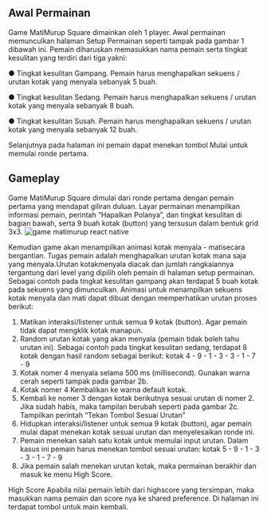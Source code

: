 ## Awal Permainan
Game MatiMurup Square dimainkan oleh 1 player. Awal permainan memunculkan halaman
Setup Permainan seperti tampak pada gambar 1 dibawah ini. Pemain diharuskan memasukkan
nama pemain serta tingkat kesulitan yang terdiri dari tiga yakni:

● Tingkat kesulitan Gampang. Pemain harus menghapalkan sekuens / urutan kotak yang
menyala sebanyak 5 buah.

● Tingkat kesulitan Sedang. Pemain harus menghapalkan sekuens / urutan kotak yang
menyala sebanyak 8 buah.

● Tingkat kesulitan Susah. Pemain harus menghapalkan sekuens / urutan kotak yang
menyala sebanyak 12 buah.

Selanjutnya pada halaman ini pemain dapat menekan tombol Mulai untuk memulai ronde
pertama.

## Gameplay
Game MatiMurup Square dimulai dari ronde pertama dengan pemain pertama yang mendapat
giliran duluan. Layar permainan menampilkan informasi pemain, perintah “Hapalkan Polanya”, dan
tingkat kesulitan di bagian bawah, serta 9 buah kotak (button) yang tersusun dalam bentuk grid
3x3.
![game matimurup react native](https://github.com/daviddprtma/Game-Mati-Murup-React-Native/assets/76859181/008573b0-570f-4a44-b700-69253e231c90)

Kemudian game akan menampilkan animasi kotak menyala - matisecara bergantian. Tugas
pemain adalah menghapalkan urutan kotak mana saja yang menyala.Urutan kotakmenyala
diacak dan jumlah rangkaiannya tergantung dari level yang dipilih oleh pemain di halaman setup
permainan. Sebagai contoh pada tingkat kesulitan gampang akan terdapat 5 buah kotak pada
sekuens yang dimunculkan.
Animasi untuk menampilkan sekuens kotak menyala dan mati dapat dibuat dengan
memperhatikan urutan proses berikut:
1. Matikan interaksi/listener untuk semua 9 kotak (button). Agar pemain tidak dapat
mengklik kotak manapun.
2. Random urutan kotak yang akan menyala (pemain tidak boleh tahu urutan ini). Sebagai
contoh pada tingkat kesulitan sedang, terdapat 8 kotak dengan hasil random sebagai
berikut: kotak 4 - 9 - 1 - 3 - 3 - 1 - 7 - 9
3. Kotak nomer 4 menyala selama 500 ms (millisecond). Gunakan warna cerah seperti
tampak pada gambar 2b.
4. Kotak nomer 4 Kembalikan ke warna default kotak.
5. Kembali ke nomer 3 dengan kotak berikutnya sesuai urutan di nomer 2. Jika sudah habis,
maka tampilan berubah seperti pada gambar 2c. Tampilkan perintah “Tekan Tombol Sesuai
Urutan”
6. Hidupkan interaksi/listener untuk semua 9 kotak (button), agar pemain mulai dapat
menekan kotak sesuai urutan dan menyelesaikan ronde ini.
7. Pemain menekan salah satu kotak untuk memulai input urutan. Dalam kasus ini pemain
harus menekan tombol sesuai urutan: kotak 5 - 9 - 1 - 3 - 3 - 1 - 7 - 9
8. Jika pemain salah menekan urutan kotak, maka permainan berakhir dan masuk ke
menu High Score.

High Score
Apabila nilai pemain lebih dari highscore yang tersimpan, maka masukkan nama pemain dan score nya ke
shared preference. Di halaman ini terdapat tombol untuk main kembali.
